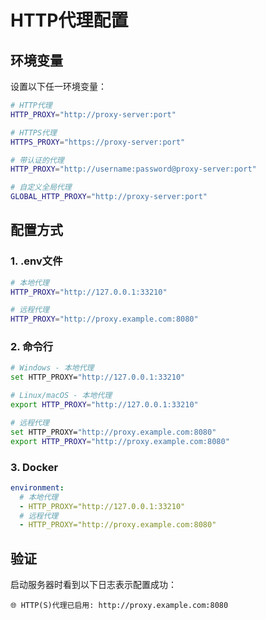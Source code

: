 # HTTP代理配置

## 环境变量

设置以下任一环境变量：

```bash
# HTTP代理
HTTP_PROXY="http://proxy-server:port"

# HTTPS代理  
HTTPS_PROXY="https://proxy-server:port"

# 带认证的代理
HTTP_PROXY="http://username:password@proxy-server:port"

# 自定义全局代理
GLOBAL_HTTP_PROXY="http://proxy-server:port"
```

## 配置方式

### 1. .env文件
```bash
# 本地代理
HTTP_PROXY="http://127.0.0.1:33210"

# 远程代理
HTTP_PROXY="http://proxy.example.com:8080"
```

### 2. 命令行
```bash
# Windows - 本地代理
set HTTP_PROXY="http://127.0.0.1:33210"

# Linux/macOS - 本地代理
export HTTP_PROXY="http://127.0.0.1:33210"

# 远程代理
set HTTP_PROXY="http://proxy.example.com:8080"
export HTTP_PROXY="http://proxy.example.com:8080"
```

### 3. Docker
```yaml
environment:
  # 本地代理
  - HTTP_PROXY="http://127.0.0.1:33210"
  # 远程代理
  - HTTP_PROXY="http://proxy.example.com:8080"
```

## 验证

启动服务器时看到以下日志表示配置成功：
```
🌐 HTTP(S)代理已启用: http://proxy.example.com:8080
```
